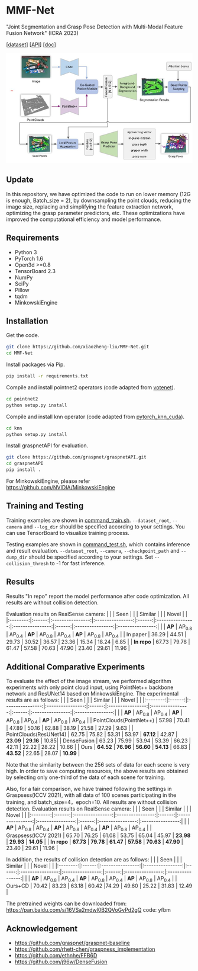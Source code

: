 # MMF-Net
"Joint Segmentation and Grasp Pose Detection with Multi-Modal Feature Fusion Network" (ICRA 2023)

[[dataset](https://graspnet.net/)]
[[API](https://github.com/graspnet/graspnetAPI)]
[[doc](https://graspnetapi.readthedocs.io/en/latest/index.html)]

![teaser](doc/framework.jpg)

## Update
In this repository, we have optimized the code to run on lower memory (12G is enough, Batch_size = 2), by downsampling the point clouds, reducing the image size, replacing and simplifying the feature extraction network, optimizing the grasp parameter predictors, etc. These optimizations have improved the computational efficiency and model performance.

## Requirements
- Python 3
- PyTorch 1.6
- Open3d >=0.8
- TensorBoard 2.3
- NumPy
- SciPy
- Pillow
- tqdm
- MinkowskiEngine

## Installation
Get the code.
```bash
git clone https://github.com/xiaozheng-liu/MMF-Net.git
cd MMF-Net
```
Install packages via Pip.
```bash
pip install -r requirements.txt
```
Compile and install pointnet2 operators (code adapted from [votenet](https://github.com/facebookresearch/votenet)).
```bash
cd pointnet2
python setup.py install
```
Compile and install knn operator (code adapted from [pytorch_knn_cuda](https://github.com/chrischoy/pytorch_knn_cuda)).
```bash
cd knn
python setup.py install
```
Install graspnetAPI for evaluation.
```bash
git clone https://github.com/graspnet/graspnetAPI.git
cd graspnetAPI
pip install .
```
For MinkowskiEngine, please refer https://github.com/NVIDIA/MinkowskiEngine

## Training and Testing
Training examples are shown in [command_train.sh](command_train.sh). `--dataset_root`, `--camera` and `--log_dir` should be specified according to your settings. You can use TensorBoard to visualize training process.

Testing examples are shown in [command_test.sh](command_test.sh), which contains inference and result evaluation. `--dataset_root`, `--camera`, `--checkpoint_path` and `--dump_dir` should be specified according to your settings. Set `--collision_thresh` to -1 for fast inference.


## Results
Results "In repo" report the model performance after code optimization. All results are without collision detection.

Evaluation results on RealSense camera:
|          |        | Seen             |                  |        | Similar          |                  |        | Novel            |                  | 
|:--------:|:------:|:----------------:|:----------------:|:------:|:----------------:|:----------------:|:------:|:----------------:|:----------------:|
|          | __AP__ | AP<sub>0.8</sub> | AP<sub>0.4</sub> | __AP__ | AP<sub>0.8</sub> | AP<sub>0.4</sub> | __AP__ | AP<sub>0.8</sub> | AP<sub>0.4</sub> |
| In paper | 36.29  | 44.51            | 29.73            | 30.52  | 36.57            | 23.36            | 15.34  | 18.24            | 6.85             |
| __In repo__  | 67.73  | 79.78            | 61.47            | 57.58  |      70.63     |      47.90  | 23.40  |    29.61    |   11.96               |

## Additional Comparative Experiments
To evaluate the effect of the image stream, we performed algorithm experiments with only point cloud input, using PointNet++ backbone network and ResUNet14 based on MinkowskiEngine. The experimental results are as follows:
|          |        | Seen             |                  |        | Similar          |                  |        | Novel            |                  | 
|:--------:|:------:|:----------------:|:----------------:|:------:|:----------------:|:----------------:|:------:|:----------------:|:----------------:|
|          | __AP__ | AP<sub>0.8</sub> | AP<sub>0.4</sub> | __AP__ | AP<sub>0.8</sub> | AP<sub>0.4</sub> | __AP__ | AP<sub>0.8</sub> | AP<sub>0.4</sub> |
| PointClouds(PointNet++) | 57.98  |        70.41    |   47.89     | 50.16  |     62.88   |      38.19   | 21.58  |      27.29    |     9.63      |
| PointClouds(ResUNet14)  |  62.75   |     75.82     | 53.31  |     53.97     |      __67.12__     | 42.87 |      __23.09__        |      __29.16__      |  10.85|
| DenseFusion  |  63.23  | 75.99            | 53.94            | 53.39  |      66.23     |      42.11   | 22.22  |    28.22    |   10.66               |
| Ours  |  __64.52__  | __76.96__      | __56.60__     | __54.13__  |   66.83 |  __43.52__   | 22.65  |    28.07    |   __10.99__               |

Note that the similarity between the 256 sets of data for each scene is very high. In order to save computing resources, the above results are obtained by selecting only one-third of the data of each scene for training.

Also, for a fair comparison, we have trained following the settings in Graspsess(ICCV 2021), with all data of 100 scenes participating in the training, and batch_size=4，epoch=10. All results are without collision detection. Evaluation results on RealSense camera:
|          |        | Seen             |                  |        | Similar          |                  |        | Novel            |                  | 
|:--------:|:------:|:----------------:|:----------------:|:------:|:----------------:|:----------------:|:------:|:----------------:|:----------------:|
|          | __AP__ | AP<sub>0.8</sub> | AP<sub>0.4</sub> | __AP__ | AP<sub>0.8</sub> | AP<sub>0.4</sub> | __AP__ | AP<sub>0.8</sub> | AP<sub>0.4</sub> |
|  Graspsess(ICCV 2021) | 65.70  | 76.25           | 61.08            | 53.75  | 65.04            | 45.97            | __23.98__  | __29.93__            | __14.05__             |
| __In repo__  | __67.73__  | __79.78__            | __61.47__            | __57.58__  |      __70.63__     |      __47.90__   | 23.40  |    29.61    |   11.96               |

In addition, the results of collision detection are as follows:
|          |        | Seen             |                  |        | Similar          |                  |        | Novel            |                  | 
|:--------:|:------:|:----------------:|:----------------:|:------:|:----------------:|:----------------:|:------:|:----------------:|:----------------:|
|          | __AP__ | AP<sub>0.8</sub> | AP<sub>0.4</sub> | __AP__ | AP<sub>0.8</sub> | AP<sub>0.4</sub> | __AP__ | AP<sub>0.8</sub> | AP<sub>0.4</sub> |
|  Ours+CD  | 70.42 | 83.23           | 63.18          | 60.42  |74.29          | 49.60           | 25.22  | 31.83           | 12.49             |



The pretrained weights can be downloaded from:
https://pan.baidu.com/s/16VSa2mdwl0B2QVoGvPd2gQ    code: yfbm

## Acknowledgement
- https://github.com/graspnet/graspnet-baseline
- https://github.com/rhett-chen/graspness_implementation
- https://github.com/ethnhe/FFB6D
- https://github.com/j96w/DenseFusion
